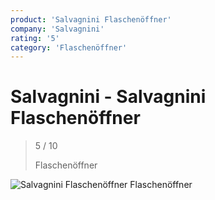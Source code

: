 ```yaml
---
product: 'Salvagnini Flaschenöffner'
company: 'Salvagnini'
rating: '5'
category: 'Flaschenöffner'
---
```


# Salvagnini - Salvagnini Flaschenöffner
>
> 5 / 10
>
> Flaschenöffner

![Salvagnini Flaschenöffner](./assets/salvagnini-salvagnini-flaschenöffner-0c0336ba-34fb-4d17-a92f-7726c4557a67.jpg)
Flaschenöffner
